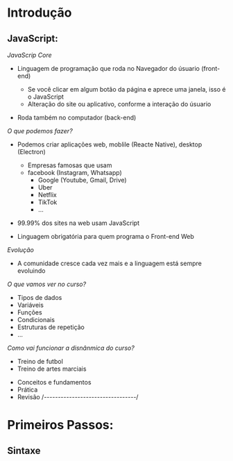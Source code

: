 # Introdução 
## JavaScript:
*JavaScrip Core*

* Linguagem de programação que roda no Navegador do úsuario (front-end)
    * Se você clicar em algum botão da página e aprece uma janela, isso é o JavaScript
    * Alteração do site ou aplicativo, conforme a interação do úsuario

* Roda também no computador (back-end) 

*O que podemos fazer?*

* Podemos criar aplicações web, moblile (Reacte Native), desktop (Electron)
    * Empresas famosas que usam
    * facebook (Instagram, Whatsapp)
        * Google (Youtube, Gmail, Drive)
        * Uber 
        * Netflix
        * TikTok
        * ...

* 99.99% dos sites na web usam JavaScript
* Linguagem obrigatória para quem programa o Front-end Web

*Evolução*

* A comunidade cresce cada vez mais e a linguagem está sempre evoluindo

*O que vamos ver no curso?*
- Tipos de dados
- Variáveis
- Funções
- Condicionais
- Estruturas de repetição
- ...

*Como vai funcionar a disnânmica do curso?*

- Treino de futbol
- Treino de artes marciais

* Conceitos e fundamentos
* Prática
* Revisão
/*---------------------------------*/
# Primeiros Passos:
## Sintaxe